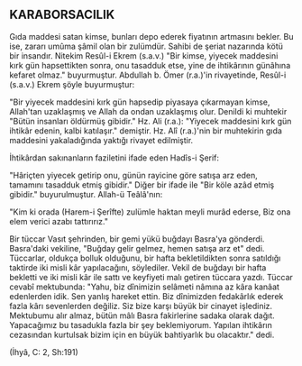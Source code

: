 ## KARABORSACILIK

Gıda maddesi satan kimse, bunları depo ederek fiyatının artmasını bekler. Bu ise, zararı umûma şâmil olan bir zulümdür. Sahibi de şeriat nazarında kötü bir insandır. Nitekim Resûl-i Ekrem (s.a.v.) "Bir kimse, yiyecek maddesini kırk gün hapsettikten sonra, onu tasadduk etse, yine de ihtikârının günâhına kefaret olmaz." buyurmuştur. Abdullah b. Ömer (r.a.)'in rivayetinde, Resûl-i (s.a.v.) Ekrem şöyle buyurmuştur:

"Bir yiyecek maddesini kırk gün hapsedip piyasaya çıkarmayan kimse, Allah'tan uzaklaşmış ve Allah da ondan uzaklaşmış olur. Denil­di ki muhtekir "Bütün insanları öldürmüş gibidir." Hz. Ali (r.a.): "Yi­yecek maddesini kırk gün ihtikâr edenin, kalbi katılaşır." demiştir. Hz. Alî (r.a.)'nin bir muhtekirin gıda maddesini yakaladığında yaktığı riva­yet edilmiştir.

İhtikârdan sakınanların faziletini ifade eden Hadîs-i Şerif:

"Hâriçten yiyecek getirip onu, günün rayicine göre satışa arz eden, tamamını tasadduk etmiş gibidir." Diğer bir ifade ile "Bir köle azâd et­miş gibidir." buyurulmuştur. Allah-ü Teâlâ'nın:

"Kim ki orada (Harem-i Şerîfte) zulümle haktan meyli murâd eder­se, Biz ona elem verici azabı tattırırız."

Bir tüccar Vasıt şehrinden, bir gemi yükü buğdayı Basra'ya gön­derdi. Basra'daki vekiline, "Buğday gelir gelmez, hemen satışa arz et" dedi. Tüccarlar, oldukça bolluk olduğunu, bir hafta bekletildikten sonra satıldığı taktirde iki misli kâr yapılacağını, söylediler. Vekil de buğda­yı bir hafta bekletti ve iki misli kâr ile sattı ve keyfiyeti malı getiren tüccara yazdı. Tüccar cevabî mektubunda: "Yahu, biz dînimizin selâ­meti nâmına az kâra kanâat edenlerden idik. Sen yanlış hareket ettin. Biz dînimizden fedakârlık ederek fazla kârı sevenlerden değiliz. Siz bi­ze karşı büyük bir cinayet işlediniz. Mektubumu alır almaz, bütün mâlı Basra fakirlerine sadaka olarak dağıt. Yapacağımız bu tasadukla fazla bir şey beklemiyorum. Yapılan ihtikârın cezasından kurtulsak bizim için en büyük bahtiyarlık bu olacaktır." dedi.

(İhyâ, C: 2, Sh:191)
